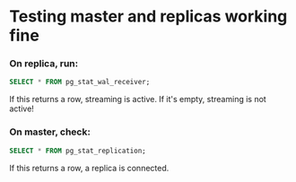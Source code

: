 # Testing master and replicas working fine
### On replica, run:
```sql
SELECT * FROM pg_stat_wal_receiver;
```
If this returns a row, streaming is active.
If it's empty, streaming is not active!

### On master, check:

```sql
SELECT * FROM pg_stat_replication;
```
If this returns a row, a replica is connected.